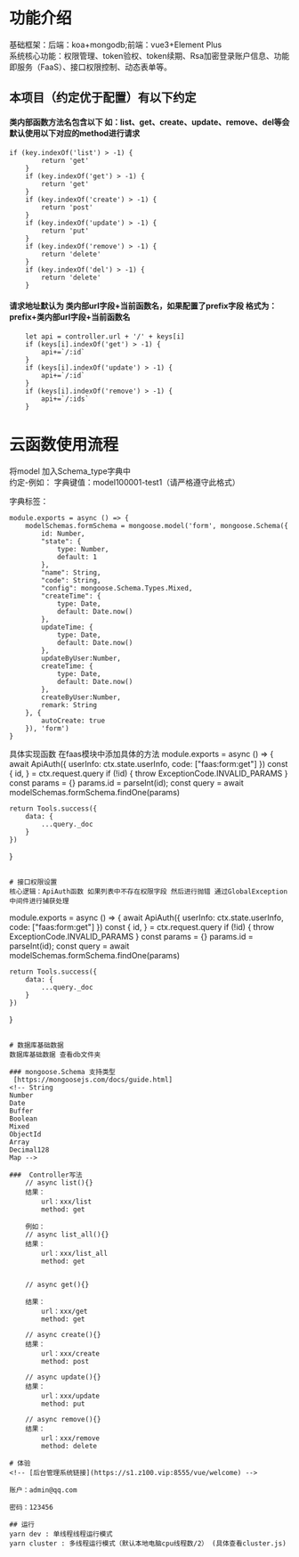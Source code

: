 # 功能介绍 
基础框架：后端：koa+mongodb;前端：vue3+Element Plus  
系统核心功能：权限管理、token验权、token续期、Rsa加密登录账户信息、功能即服务（FaaS）、接口权限控制、动态表单等。  
## 本项目（约定优于配置）有以下约定

#### 类内部函数方法名包含以下 如：list、get、create、update、remove、del等会默认使用以下对应的method进行请求 
```
if (key.indexOf('list') > -1) {
        return 'get'
    }
    if (key.indexOf('get') > -1) {
        return 'get'
    }
    if (key.indexOf('create') > -1) {
        return 'post'
    }
    if (key.indexOf('update') > -1) {
        return 'put'
    }
    if (key.indexOf('remove') > -1) {
        return 'delete'
    }
    if (key.indexOf('del') > -1) {
        return 'delete'
    }
```

#### 请求地址默认为 类内部url字段+当前函数名，如果配置了prefix字段 格式为：prefix+类内部url字段+当前函数名

```
    let api = controller.url + '/' + keys[i]
    if (keys[i].indexOf('get') > -1) {
        api+=`/:id`
    }
    if (keys[i].indexOf('update') > -1) {
        api+=`/:id`
    }
    if (keys[i].indexOf('remove') > -1) {
        api+=`/:ids`
    }
```


# 云函数使用流程

将model 加入Schema_type字典中  
约定-例如： 
字典键值：model100001-test1（请严格遵守此格式） 

字典标签： 
```
module.exports = async () => {
    modelSchemas.formSchema = mongoose.model('form', mongoose.Schema({
        id: Number,
        "state": {
            type: Number,
            default: 1
        },
        "name": String,
        "code": String,
        "config": mongoose.Schema.Types.Mixed,
        "createTime": {
            type: Date,
            default: Date.now()
        },
        updateTime: {
            type: Date,
            default: Date.now()
        },
        updateByUser:Number,
        createTime: {
            type: Date,
            default: Date.now()
        },
        createByUser:Number,
        remark: String
    }, {
        autoCreate: true
    }), 'form')
}

```
具体实现函数 在faas模块中添加具体的方法
module.exports = async () => {
    await ApiAuth({
            userInfo: ctx.state.userInfo,
            code: ["faas:form:get"]
    })
    const {
        id,
    } = ctx.request.query
    if (!id) {
        throw ExceptionCode.INVALID_PARAMS
    }
    const params = {}
    params.id = parseInt(id);
    const query = await modelSchemas.formSchema.findOne(params)

    return Tools.success({
        data: {
            ...query._doc
        }
    })
}
```

# 接口权限设置
核心逻辑：ApiAuth函数 如果列表中不存在权限字段 然后进行抛错 通过GlobalException中间件进行捕获处理
```
module.exports = async () => {
    await ApiAuth({
            userInfo: ctx.state.userInfo,
            code: ["faas:form:get"]
    })
    const {
        id,
    } = ctx.request.query
    if (!id) {
        throw ExceptionCode.INVALID_PARAMS
    }
    const params = {}
    params.id = parseInt(id);
    const query = await modelSchemas.formSchema.findOne(params)

    return Tools.success({
        data: {
            ...query._doc
        }
    })
}
```

# 数据库基础数据
数据库基础数据 查看db文件夹

### mongoose.Schema 支持类型  
 [https://mongoosejs.com/docs/guide.html]
<!-- String
Number
Date
Buffer
Boolean
Mixed
ObjectId
Array
Decimal128
Map -->

###  Controller写法
    // async list(){}
    结果：
        url：xxx/list
        method: get

    例如：
    // async list_all(){}
    结果：
        url：xxx/list_all
        method: get 


    // async get(){}

    结果：
        url：xxx/get
        method: get

    // async create(){}
    结果：
        url：xxx/create
        method: post 

    // async update(){}
    结果：
        url：xxx/update
        method: put 

    // async remove(){}
    结果：
        url：xxx/remove
        method: delete 

# 体验
<!-- [后台管理系统链接](https://s1.z100.vip:8555/vue/welcome) -->

账户：admin@qq.com

密码：123456

## 运行
yarn dev : 单线程线程运行模式
yarn cluster : 多线程运行模式（默认本地电脑cpu线程数/2） (具体查看cluster.js)
